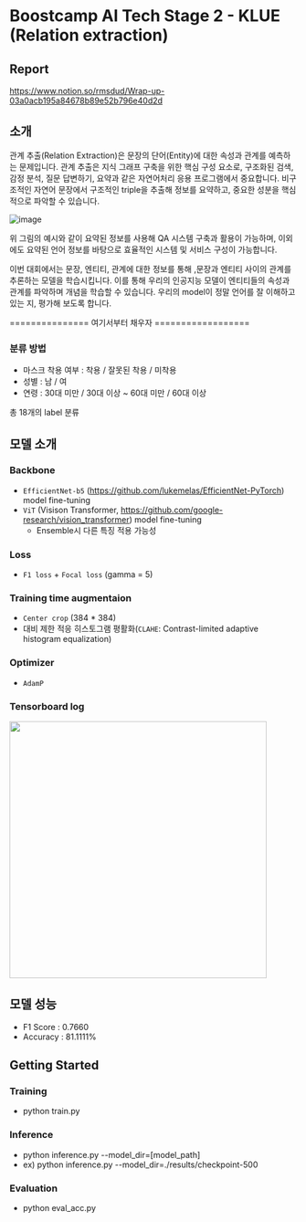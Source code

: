   # Boostcamp AI Tech Stage 2 - KLUE (Relation extraction)

  ## Report

 https://www.notion.so/rmsdud/Wrap-up-03a0acb195a84678b89e52b796e40d2d

  ## 소개

 관계 추출(Relation Extraction)은 문장의 단어(Entity)에 대한 속성과 관계를 예측하는 문제입니다. 관계 추출은 지식 그래프 구축을 위한 핵심 구성 요소로, 구조화된 검색, 감정 분석, 질문 답변하기, 요약과 같은 자연어처리 응용 프로그램에서 중요합니다. 비구조적인 자연어 문장에서 구조적인 triple을 추출해 정보를 요약하고, 중요한 성분을 핵심적으로 파악할 수 있습니다.

![image](https://user-images.githubusercontent.com/28976984/119237969-adba3d00-bb7a-11eb-8b0b-66b57f947bc8.png)

 위 그림의 예시와 같이 요약된 정보를 사용해 QA 시스템 구축과 활용이 가능하며, 이외에도 요약된 언어 정보를 바탕으로 효율적인 시스템 및 서비스 구성이 가능합니다.

 이번 대회에서는 문장, 엔티티, 관계에 대한 정보를 통해 ,문장과 엔티티 사이의 관계를 추론하는 모델을 학습시킵니다. 이를 통해 우리의 인공지능 모델이 엔티티들의 속성과 관계를 파악하며 개념을 학습할 수 있습니다. 우리의 model이 정말 언어를 잘 이해하고 있는 지, 평가해 보도록 합니다.


=============== 여기서부터 채우자 ==================
  ### 분류 방법

  - 마스크 착용 여부 : 착용 / 잘못된 착용 / 미착용
  - 성별 : 남 / 여
  - 연령 : 30대 미만 / 30대 이상 ~ 60대 미만 / 60대 이상

  총 18개의 label 분류

  ## 모델 소개

  ### Backbone

  - `EfficientNet-b5` (https://github.com/lukemelas/EfficientNet-PyTorch) model fine-tuning
  - `ViT` (Visison Transformer, https://github.com/google-research/vision_transformer) model fine-tuning
    - Ensemble시 다른 특징 적용 가능성

  ### Loss

  - `F1 loss` + `Focal loss` (gamma = 5)

  ### Training time augmentaion

  - `Center crop` (384 * 384)
  - 대비 제한 적응 히스토그램 평활화(`CLAHE`: Contrast-limited adaptive histogram equalization)

  ### Optimizer

  - `AdamP`

  ### Tensorboard log

  </center><img src="https://user-images.githubusercontent.com/28976984/119237935-85324300-bb7a-11eb-8e3b-256ca320617e.png" width="450" height="450"></center>

  ## 모델 성능

  - F1 Score : 0.7660
  - Accuracy : 81.1111%

## Getting Started

### Training

* python train.py

### Inference

* python inference.py --model_dir=[model_path]
* ex) python inference.py --model_dir=./results/checkpoint-500

### Evaluation

* python eval_acc.py
